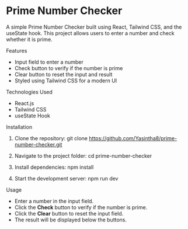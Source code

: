 # Prime Number Checker

A simple Prime Number Checker built using React, Tailwind CSS, and the useState hook. This project allows users to enter a number and check whether it is prime.

Features

- Input field to enter a number
- Check button to verify if the number is prime
- Clear button to reset the input and result
- Styled using Tailwind CSS for a modern UI

Technologies Used

- React.js
- Tailwind CSS
- useState Hook

Installation

1. Clone the repository:
   git clone https://github.com/Yasintha8/prime-number-checker.git

2. Navigate to the project folder:
   cd prime-number-checker

3. Install dependencies:
   npm install

4. Start the development server:
   npm run dev

Usage

- Enter a number in the input field.
- Click the **Check** button to verify if the number is prime.
- Click the **Clear** button to reset the input field.
- The result will be displayed below the buttons.

